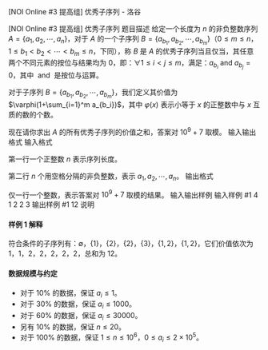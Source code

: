



[NOI Online #3 提高组] 优秀子序列 - 洛谷














[NOI Online #3 提高组] 优秀子序列
题目描述
给定一个长度为 $n$ 的非负整数序列 $A=\{a_1,a_2,\cdots,a_n\}$，对于 $A$ 的一个子序列 $B=\{a_{b_1},a_{b_2},\cdots,a_{b_m}\}$（$0\le m\le n$，$1\le b_1<b_2<\cdots<b_m\le n$，下同），称 $B$ 是 $A$ 的优秀子序列当且仅当，其任意两个不同元素的按位与结果均为 $0$，即：$\forall 1\le i<j\le m$，满足：$a_{b_i}~\mathrm{and}~a_{b_j}=0$，其中 $~\mathrm{and}~$   是按位与运算。

对于子序列 $B=\{a_{b_1},a_{b_2},\cdots,a_{b_m}\}$，我们定义其价值为 $\varphi(1+\sum_{i=1}^m a_{b_i})$，其中 $\varphi(x)$ 表示小等于 $x$ 的正整数中与 $x$ 互质的数的个数。

现在请你求出 $A$ 的所有优秀子序列的价值之和，答案对 $10^9+7$ 取模。
输入输出格式
输入格式

第一行一个正整数 $n$ 表示序列长度。

第二行 $n$ 个用空格分隔的非负整数，表示 $a_1,a_2,\cdots,a_n$。
输出格式

仅一行一个整数，表示答案对 $10^9+7$ 取模的结果。
输入输出样例
输入样例 #1
4
1 2 2 3
输出样例 #1
12
说明
#### 样例 1 解释
符合条件的子序列有：$\emptyset$，$\{1\}$，$\{2\}$，$\{2\}$，$\{3\}$，$\{1,2\}$，$\{1,2\}$，它们价值依次为 $1$，$1$，$2$，$2$，$2$，$2$，$2$，总和为 $12$。

#### 数据规模与约定
- 对于 $10\%$ 的数据，保证 $a_i\le 1$。
- 对于 $30\%$ 的数据，保证 $a_i\le 1000$。
- 对于 $60\%$ 的数据，保证 $a_i\le 30000$。
- 另有 $10\%$ 的数据，保证 $n\le 20$。
- 对于 $100\%$ 的数据，保证 $1\le n\le 10^6$，$0\le a_i\le 2\times 10^5$。






